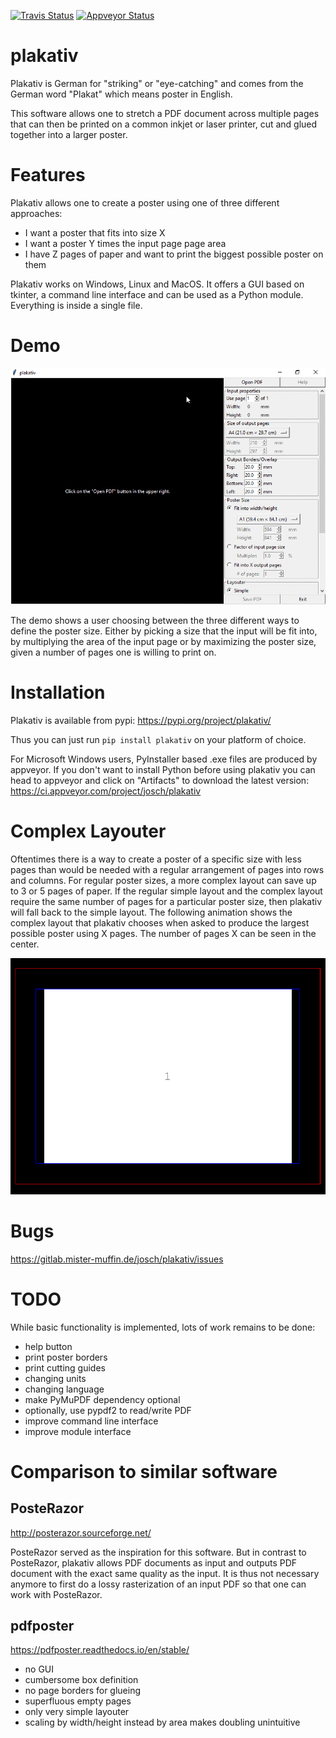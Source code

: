 [![Travis Status](https://travis-ci.org/josch/plakativ.svg?branch=master)](https://travis-ci.org/josch/plakativ)
[![Appveyor Status](https://ci.appveyor.com/api/projects/status/32r7s2skrgm9ubva/branch/master?svg=true)](https://ci.appveyor.com/project/josch/plakativ/branch/master)

plakativ
========

Plakativ is German for "striking" or "eye-catching" and comes from the German
word "Plakat" which means poster in English.

This software allows one to stretch a PDF document across multiple pages that
can then be printed on a common inkjet or laser printer, cut and glued together into a
larger poster.

Features
========

Plakativ allows one to create a poster using one of three different approaches:

 - I want a poster that fits into size X
 - I want a poster Y times the input page page area
 - I have Z pages of paper and want to print the biggest possible poster on them

Plakativ works on Windows, Linux and MacOS. It offers a GUI based on tkinter, a
command line interface and can be used as a Python module. Everything is inside
a single file.

Demo
====

![](demo.gif)

[//]: # (To make a new Video, run:)
[//]: # (ffmpeg -f x11grab -framerate 30 -video_size 800x600 -i :0.0+41,46 -preset ultrafast -c:v libx264 -crf 0 out.mp4)
[//]: # (ffmpeg -i out.mp4 -ss 00:00:04.000 -r 2.5 plakativ%04d.png)
[//]: # (convert -loop 0 plakativ*.png +map -layers Optimize plakativ.gif)
[//]: # (gifsicle -b -O3 plakativ.gif)

The demo shows a user choosing between the three different ways to define the
poster size. Either by picking a size that the input will be fit into, by
multiplying the area of the input page or by maximizing the poster size, given
a number of pages one is willing to print on.

Installation
============

Plakativ is available from pypi: https://pypi.org/project/plakativ/

Thus you can just run `pip install plakativ` on your platform of choice.

For Microsoft Windows users, PyInstaller based .exe files are produced by
appveyor. If you don't want to install Python before using plakativ you can
head to appveyor and click on "Artifacts" to download the latest version:
https://ci.appveyor.com/project/josch/plakativ

Complex Layouter
================

Oftentimes there is a way to create a poster of a specific size with less pages
than would be needed with a regular arrangement of pages into rows and columns.
For regular poster sizes, a more complex layout can save up to 3 or 5 pages of
paper. If the regular simple layout and the complex layout require the same
number of pages for a particular poster size, then plakativ will fall back to
the simple layout. The following animation shows the complex layout that
plakativ chooses when asked to produce the largest possible poster using X
pages. The number of pages X can be seen in the center.

![](layout.gif)

Bugs
====

https://gitlab.mister-muffin.de/josch/plakativ/issues

TODO
====

While basic functionality is implemented, lots of work remains to be done:

 - help button
 - print poster borders
 - print cutting guides
 - changing units
 - changing language
 - make PyMuPDF dependency optional
 - optionally, use pypdf2 to read/write PDF
 - improve command line interface
 - improve module interface

Comparison to similar software
==============================

PosteRazor
----------

http://posterazor.sourceforge.net/

PosteRazor served as the inspiration for this software. But in contrast to
PosteRazor, plakativ allows PDF documents as input and outputs PDF document
with the exact same quality as the input. It is thus not necessary anymore
to first do a lossy rasterization of an input PDF so that one can work with
PosteRazor.

pdfposter
---------

https://pdfposter.readthedocs.io/en/stable/

 - no GUI
 - cumbersome box definition
 - no page borders for glueing
 - superfluous empty pages
 - only very simple layouter
 - scaling by width/height instead by area makes doubling unintuitive
